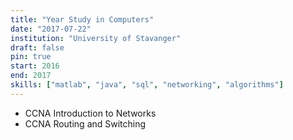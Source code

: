 ```yaml
---
title: "Year Study in Computers"
date: "2017-07-22"
institution: "University of Stavanger"
draft: false
pin: true
start: 2016
end: 2017
skills: ["matlab", "java", "sql", "networking", "algorithms"]
---
```


- CCNA Introduction to Networks
- CCNA Routing and Switching

